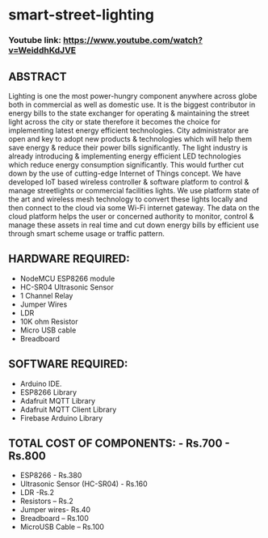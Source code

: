 # smart-street-lighting

### Youtube link: https://www.youtube.com/watch?v=WeiddhKdJVE

## ABSTRACT
Lighting is one the most power-hungry component anywhere across globe both in commercial as well as domestic use. It is the biggest contributor in energy bills to the state exchanger for operating & maintaining the street light across the city or state therefore it becomes the choice for implementing latest energy efficient technologies. City administrator are open and key to adopt new products & technologies which will help them save energy & reduce their power bills significantly.
The light industry is already introducing & implementing energy efficient LED technologies which reduce energy consumption significantly. This would further cut down by the use of cutting-edge Internet of Things concept. We have developed IoT based wireless controller & software platform to control & manage streetlights or commercial facilities lights. We use platform state of the art and wireless mesh technology to convert these lights locally and then connect to the cloud via some Wi-Fi internet gateway. The data on the cloud platform helps the user or concerned authority to monitor, control & manage these assets in real time and cut down energy bills by efficient use through smart scheme usage or traffic pattern.

## HARDWARE REQUIRED:
-	NodeMCU ESP8266 module
-	HC-SR04 Ultrasonic Sensor
-	1 Channel Relay
-	Jumper Wires
-	LDR
-	10K ohm Resistor
-	Micro USB cable
-	Breadboard

## SOFTWARE REQUIRED:
-	Arduino IDE.
-	ESP8266 Library
-	Adafruit MQTT Library
-	Adafruit MQTT Client Library
-	Firebase Arduino Library

## TOTAL COST OF COMPONENTS: - Rs.700 - Rs.800
-	ESP8266 - Rs.380
-	Ultrasonic Sensor (HC-SR04) - Rs.160
-	LDR -Rs.2
-	Resistors – Rs.2
-	Jumper wires- Rs.40
-	Breadboard – Rs.100
-	MicroUSB Cable – Rs.100
